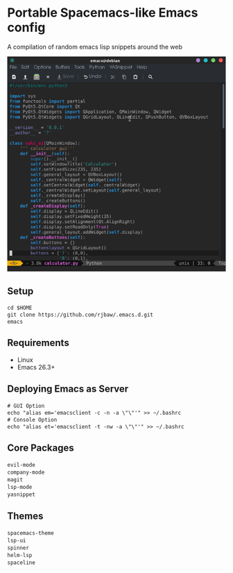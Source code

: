 # Portable Spacemacs-like Emacs config
A compilation of random emacs lisp snippets around the web

![Alt text](sample.png?raw=true "Preview")

## Setup
```
cd $HOME
git clone https://github.com/rjbaw/.emacs.d.git
emacs
```

## Requirements
- Linux  
- Emacs 26.3+  

## Deploying Emacs as Server
```
# GUI Option
echo "alias em='emacsclient -c -n -a \"\"'" >> ~/.bashrc 
# Console Option
echo "alias et='emacsclient -t -nw -a \"\"'" >> ~/.bashrc 
```

## Core Packages
`evil-mode`  
`company-mode`  
`magit`  
`lsp-mode`  
`yasnippet`  

## Themes
`spacemacs-theme`  
`lsp-ui`  
`spinner`  
`helm-lsp`  
`spaceline`  
